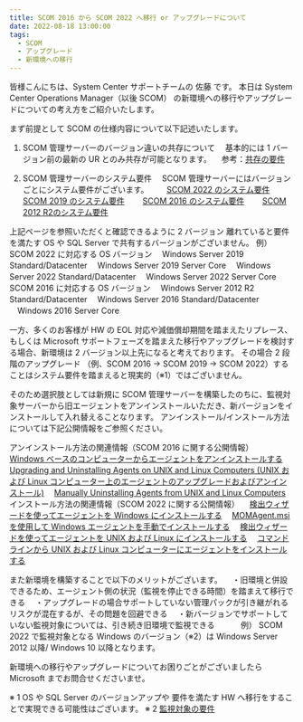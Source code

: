 ```yaml
---
title: SCOM 2016 から SCOM 2022 へ移行 or アップグレードについて
date: 2022-08-18 13:00:00
tags:
  - SCOM
  - アップグレード
  - 新環境への移行
---
```


<!-- more -->
皆様こんにちは、System Center サポートチームの 佐藤 です。
本日は System Center Operations Manager（以後 SCOM）  の新環境への移行やアップグレードについての考え方をご紹介いたします。

まず前提として SCOM の仕様内容について以下記述いたします。
1. SCOM 管理サーバーのバージョン違いの共存について
　基本的には 1 バージョン前の最新の UR とのみ共存が可能となります。
　参考：[共存の要件](https://docs.microsoft.com/ja-jp/system-center/scom/system-requirements?view=sc-om-2022#supported-coexistence)

2. SCOM 管理サーバーのシステム要件
　SCOM 管理サーバーにはバージョンごとにシステム要件がございます。
　　[SCOM 2022 のシステム要件](https://docs.microsoft.com/ja-jp/system-center/scom/system-requirements?view=sc-om-2022#supported-coexistence)
　　[SCOM 2019 のシステム要件](https://docs.microsoft.com/ja-jp/system-center/scom/system-requirements?view=sc-om-2019#supported-coexistence)
　　[SCOM 2016 のシステム要件](https://docs.microsoft.com/ja-jp/system-center/scom/system-requirements?view=sc-om-2016#supported-coexistence)
　　[SCOM 2012 R2のシステム要件](https://docs.microsoft.com/ja-jp/previous-versions/system-center/system-center-2012-r2/dn281935(v=sc.12))

上記ページを参照いただくと確認できるように 2 バージョン 離れていると要件を満たす OS や SQL Server で共有するバージョンがございません。
例）
SCOM 2022 に対応する OS バージョン
　Windows Server 2019 Standard/Datacenter
　Windows Server 2019 Server Core
　Windows Server 2022 Standard/Datacenter
　Windows Server 2022 Server Core
SCOM 2016 に対応する OS バージョン
　Windows Server 2012 R2  Standard/Datacenter
　Windows Server 2016 Standard/Datacenter
　Windows 2016 Server Core

一方、多くのお客様が HW の EOL 対応や減価償却期間を踏まえたリプレース、もしくは Microsoft サポートフェーズを踏まえた移行やアップグレードを検討する場合、新環境は 2 バージョン以上先になると考えております。
その場合 2 段階のアップグレード （例、SCOM 2016 -> SCOM 2019 -> SCOM 2022）することはシステム要件を踏まえると現実的（※1）ではございません。

そのため選択肢としては新規に SCOM 管理サーバーを構築したのちに、監視対象サーバーから旧エージェントをアンインストールいただき、新バージョンをインストールして入れ替えることなります。
アンインストール/インストール方法については下記公開情報をご参照ください。

アンインストール方法の関連情報（SCOM 2016 に関する公開情報）
　[Windows ベースのコンピューターからエージェントをアンインストールする](https://docs.microsoft.com/ja-jp/system-center/scom/manage-uninstall-windows-agent?view=sc-om-2016)
　[Upgrading and Uninstalling Agents on UNIX and Linux Computers (UNIX および Linux コンピューター上のエージェントのアップグレードおよびアンインストール)](https://docs.microsoft.com/ja-jp/system-center/scom/manage-upgrade-uninstall-crossplat-agent?view=sc-om-2016#uninstalling-agents)
　[Manually Uninstalling Agents from UNIX and Linux Computers](https://docs.microsoft.com/ja-jp/system-center/scom/manage-uninstall-crossplat-agent?view=sc-om-2016)
インストール方法の関連情報（SCOM 2022 に関する公開情報）
　[検出ウィザードを使ってエージェントを Windows にインストールする](https://docs.microsoft.com/ja-jp/system-center/scom/manage-deploy-windows-agent-console?view=sc-om-2022)
　[MOMAgent.msi を使用して Windows エージェントを手動でインストールする](https://docs.microsoft.com/ja-jp/system-center/scom/manage-deploy-windows-agent-manually?view=sc-om-2022)
　[検出ウィザードを使ってエージェントを UNIX および Linux にインストールする](https://docs.microsoft.com/ja-jp/system-center/scom/manage-deploy-crossplat-agent-console?view=sc-om-2022)
　[コマンド ラインから UNIX および Linux コンピューターにエージェントをインストールする](https://docs.microsoft.com/ja-jp/system-center/scom/manage-install-crossplat-agent-cmdline?view=sc-om-2022)

また新環境を構築することで以下のメリットがございます。
　・旧環境と併設できるため、エージェント側の状況（監視を停止できる時間）を踏まえて移行できる
　・アップグレードの場合サポートしていない管理パックが引き継がれるリスクが混在するが、その問題を回避できる
　・新バージョンでサポートしていない監視対象については、引き続き旧環境で監視できる
　　　例） SCOM 2022 で監視対象となる Windows のバージョン（※2）は Windows Server 2012 以降/ Windows 10 以降となります。

新環境への移行やアップグレードについてお困りごとがございましたら Microsoft までお問合せくださいませ。

※ 1
OS や SQL Server のバージョンアップや 要件を満たす HW へ移行をすることで実現できる可能性はございます。
※ 2
[監視対象の要件](https://docs.microsoft.com/ja-jp/system-center/scom/system-requirements?view=sc-om-2022#microsoft-monitoring-agent-operating-system)
